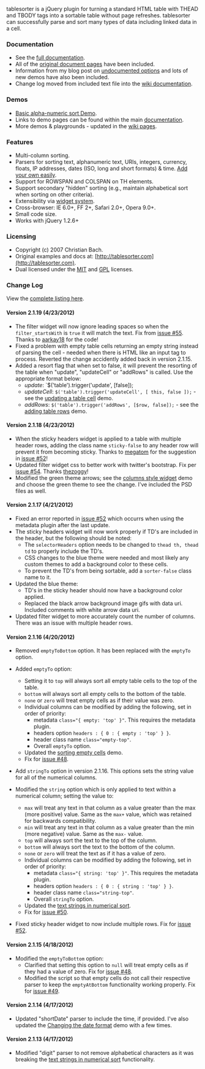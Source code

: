 tablesorter is a jQuery plugin for turning a standard HTML table with THEAD and TBODY tags into a sortable table without page refreshes.
tablesorter can successfully parse and sort many types of data including linked data in a cell.

### Documentation

* See the [full documentation](http://mottie.github.com/tablesorter/docs/).
* All of the [original document pages](http://tablesorter.com/docs/) have been included.
* Information from my blog post on [undocumented options](http://wowmotty.blogspot.com/2011/06/jquery-tablesorter-missing-docs.html) and lots of new demos have also been included.
* Change log moved from included text file into the [wiki documentation](https://github.com/Mottie/tablesorter/wiki/Change).

### Demos

* [Basic alpha-numeric sort Demo](http://mottie.github.com/tablesorter/).
* Links to demo pages can be found within the main [documentation](http://mottie.github.com/tablesorter/docs/).
* More demos & playgrounds - updated in the [wiki pages](https://github.com/Mottie/tablesorter/wiki).

### Features

* Multi-column sorting.
* Parsers for sorting text, alphanumeric text, URIs, integers, currency, floats, IP addresses, dates (ISO, long and short formats) &amp; time. [Add your own easily](http://mottie.github.com/tablesorter/docs/example-parsers.html).
* Support for ROWSPAN and COLSPAN on TH elements.
* Support secondary "hidden" sorting (e.g., maintain alphabetical sort when sorting on other criteria).
* Extensibility via [widget system](http://mottie.github.com/tablesorter/docs/example-widgets.html).
* Cross-browser: IE 6.0+, FF 2+, Safari 2.0+, Opera 9.0+.
* Small code size.
* Works with jQuery 1.2.6+

### Licensing

* Copyright (c) 2007 Christian Bach.
* Original examples and docs at: [http://tablesorter.com](http://tablesorter.com).
* Dual licensed under the [MIT](http://www.opensource.org/licenses/mit-license.php) and [GPL](http://www.gnu.org/licenses/gpl.html) licenses.

### Change Log

View the [complete listing here](https://github.com/Mottie/tablesorter/wiki/Change).

#### Version 2.1.19 (4/23/2012)

* The filter widget will now ignore leading spaces so when the `filter_startsWith` is `true` it will match the text. Fix from [issue #55](https://github.com/Mottie/tablesorter/issues/55). Thanks to [aarkay18](https://github.com/aarkay18) for the code!
* Fixed a problem with empty table cells returning an empty string instead of parsing the cell - needed when there is HTML like an input tag to process. Reverted the change accidently added back in version 2.1.15.
* Added a resort flag that when set to false, it will prevent the resorting of the table when "update", "updateCell" or "addRows" is called. Use the appropriate format below:
  * *update*: `$('table').trigger('update', [false]);
  * *updateCell*: `$('table').trigger('updateCell', [ this, false ]);` - see the [updating a table cell](http://mottie.github.com/tablesorter/docs/example-update-cell.html) demo.
  * *addRows*: `$('table').trigger('addRows', [$row, false]);` - see the [adding table rows](http://mottie.github.com/tablesorter/docs/example-add-rows.html) demo.

#### Version 2.1.18 (4/23/2012)

* When the sticky headers widget is applied to a table with multiple header rows, adding the class name `sticky-false` to any header row will prevent it from becoming sticky. Thanks to [megatom](https://github.com/megatom) for the suggestion in [issue #52](https://github.com/Mottie/tablesorter/issues/52#issuecomment-5261303)!
* Updated filter widget css to better work with twitter's bootstrap. Fix per [issue #54](https://github.com/Mottie/tablesorter/issues/54). Thanks [thezoggy](https://github.com/thezoggy)!
* Modified the green theme arrows; see the [columns style widget](http://mottie.github.com/tablesorter/docs/example-widget-columns.html) demo and choose the green theme to see the change. I've included the PSD files as well.

#### Version 2.1.17 (4/21/2012)

* Fixed an error reported in [issue #52](https://github.com/Mottie/tablesorter/issues/52) which occurrs when using the metadata plugin after the last update.
* The sticky headers widget will now work properly if TD's are included in the header, but the following should be noted:
  * The `selectorHeaders` option needs to be changed to `thead th, thead td` to properly include the TD's.
  * CSS changes to the blue theme were needed and most likely any custom themes to add a background color to these cells.
  * To prevent the TD's from being sortable, add a `sorter-false` class name to it.
* Updated the blue theme:
  * TD's in the sticky header should now have a background color applied.
  * Replaced the black arrow background image gifs with data uri. Included comments with white arrow data uri.
* Updated filter widget to more accurately count the number of columns. There was an issue with multiple header rows.

#### Version 2.1.16 (4/20/2012)

* Removed `emptyToBottom` option. It has been replaced with the `emptyTo` option.
* Added `emptyTo` option:
  * Setting it to `top` will always sort all empty table cells to the top of the table.
  * `bottom` will always sort all empty cells to the bottom of the table.
  * `none` or `zero` will treat empty cells as if their value was zero.
  * Individual columns can be modified by adding the following, set in order of priority:
      * metadata `class="{ empty: 'top' }"`. This requires the metadata plugin.
      * headers option `headers : { 0 : { empty : 'top' } }`.
      * header class name `class="empty-top"`.
      * Overall `emptyTo` option.
  * Updated the [sorting empty cells](http://mottie.github.com/tablesorter/docs/example-option-sort-empty.html) demo.
  * Fix for [issue #48](https://github.com/Mottie/tablesorter/issues/48).

* Add `stringTo` option in version 2.1.16. This options sets the string value for all of the numerical columns.
* Modified the `string` option which is only applied to text within a numerical column; setting the value to:
  * `max` will treat any text in that column as a value greater than the max (more positive) value. Same as the `max+` value, which was retained for backwards compatibility.
  * `min` will treat any text in that column as a value greater than the min (more negative) value. Same as the `max-` value.
  * `top` will always sort the text to the top of the column.
  * `bottom` will always sort the text to the bottom of the column.
  * `none` or `zero` will treat the text as if it has a value of zero.
  * Individual columns can be modified by adding the following, set in order of priority:
      * metadata `class="{ string: 'top' }"`. This requires the metadata plugin.
      * headers option `headers : { 0 : { string : 'top' } }`.
      * header class name `class="string-top"`.
      * Overall `stringTo` option.
  * Updated the [text strings in numerical sort](http://mottie.github.com/tablesorter/docs/example-options-headers-digits-strings.html).
  * Fix for [issue #50](https://github.com/Mottie/tablesorter/issues/50).

* Fixed sticky header widget to now include multiple rows. Fix for [issue #52](https://github.com/Mottie/tablesorter/issues/52).

#### Version 2.1.15 (4/18/2012)

* Modified the `emptyToBottom` option:
  * Clarified that setting this option to `null` will treat empty cells as if they had a value of zero. Fix for [issue #48](https://github.com/Mottie/tablesorter/issues/48).
  * Modified the script so that empty cells do not call their respective parser to keep the `emptyAtBottom` functionality working properly. Fix for [issue #49](https://github.com/Mottie/tablesorter/issues/49).

#### Version 2.1.14 (4/17/2012)

* Updated "shortDate" parser to include the time, if provided. I've also updated the [Changing the date format](http://mottie.github.com/tablesorter/docs/example-option-date-format.html) demo with a few times.

#### Version 2.1.13 (4/17/2012)

* Modified "digit" parser to not remove alphabetical characters as it was breaking the [text strings in numerical sort](http://mottie.github.com/tablesorter/docs/example-options-headers-digits-strings.html) functionality.
